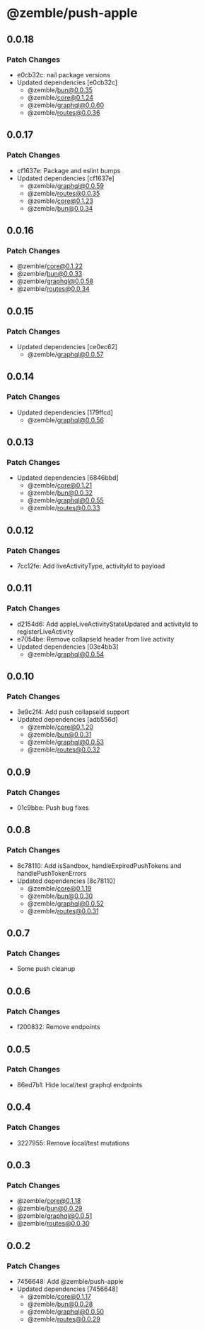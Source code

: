 # @zemble/push-apple

## 0.0.18

### Patch Changes

- e0cb32c: nail package versions
- Updated dependencies [e0cb32c]
  - @zemble/bun@0.0.35
  - @zemble/core@0.1.24
  - @zemble/graphql@0.0.60
  - @zemble/routes@0.0.36

## 0.0.17

### Patch Changes

- cf1637e: Package and eslint bumps
- Updated dependencies [cf1637e]
  - @zemble/graphql@0.0.59
  - @zemble/routes@0.0.35
  - @zemble/core@0.1.23
  - @zemble/bun@0.0.34

## 0.0.16

### Patch Changes

- @zemble/core@0.1.22
- @zemble/bun@0.0.33
- @zemble/graphql@0.0.58
- @zemble/routes@0.0.34

## 0.0.15

### Patch Changes

- Updated dependencies [ce0ec62]
  - @zemble/graphql@0.0.57

## 0.0.14

### Patch Changes

- Updated dependencies [179ffcd]
  - @zemble/graphql@0.0.56

## 0.0.13

### Patch Changes

- Updated dependencies [6846bbd]
  - @zemble/core@0.1.21
  - @zemble/bun@0.0.32
  - @zemble/graphql@0.0.55
  - @zemble/routes@0.0.33

## 0.0.12

### Patch Changes

- 7cc12fe: Add liveActivityType, activityId to payload

## 0.0.11

### Patch Changes

- d2154d6: Add appleLiveActivityStateUpdated and activityId to registerLiveActivity
- e7054be: Remove collapseId header from live activity
- Updated dependencies [03e4bb3]
  - @zemble/graphql@0.0.54

## 0.0.10

### Patch Changes

- 3e9c2f4: Add push collapseId support
- Updated dependencies [adb556d]
  - @zemble/core@0.1.20
  - @zemble/bun@0.0.31
  - @zemble/graphql@0.0.53
  - @zemble/routes@0.0.32

## 0.0.9

### Patch Changes

- 01c9bbe: Push bug fixes

## 0.0.8

### Patch Changes

- 8c78110: Add isSandbox, handleExpiredPushTokens and handlePushTokenErrors
- Updated dependencies [8c78110]
  - @zemble/core@0.1.19
  - @zemble/bun@0.0.30
  - @zemble/graphql@0.0.52
  - @zemble/routes@0.0.31

## 0.0.7

### Patch Changes

- Some push cleanup

## 0.0.6

### Patch Changes

- f200832: Remove endpoints

## 0.0.5

### Patch Changes

- 86ed7b1: Hide local/test graphql endpoints

## 0.0.4

### Patch Changes

- 3227955: Remove local/test mutations

## 0.0.3

### Patch Changes

- @zemble/core@0.1.18
- @zemble/bun@0.0.29
- @zemble/graphql@0.0.51
- @zemble/routes@0.0.30

## 0.0.2

### Patch Changes

- 7456648: Add @zemble/push-apple
- Updated dependencies [7456648]
  - @zemble/core@0.1.17
  - @zemble/bun@0.0.28
  - @zemble/graphql@0.0.50
  - @zemble/routes@0.0.29
